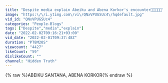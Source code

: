 ```yaml
---
title: "Despite media explain Abeiku and Abena Korkor's encounter🤣🤣🤣🤣🤣"
image: "https:\/\/i.ytimg.com\/vi\/QNxVPUGSUc4\/hqdefault.jpg"
vid_id: "QNxVPUGSUc4"
categories: "People-Blogs"
tags: ["Despite","media","explain"]
date: "2022-02-02T09:16:21+03:00"
vid_date: "2022-02-01T09:37:48Z"
duration: "PT8M20S"
viewcount: "4427"
likeCount: "59"
dislikeCount: ""
channel: "Hidden Truth"
---
```

{% raw %}ABEIKU SANTANA, ABENA KORKOR{% endraw %}
